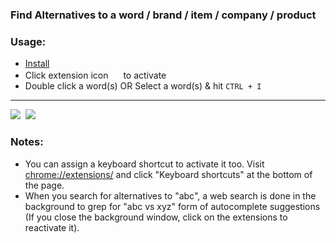 
### Find Alternatives to a word / brand / item / company / product 

### Usage: 
- [Install](https://chrome.google.com/webstore/detail/findalt/ihneninkimglflfofdilfdakknpbnnjb)
- Click extension icon <img src="http://i.imgur.com/zUXJO60.png" width="16"> to activate
- Double click a word(s) OR Select a word(s) & hit `CTRL + I` 

<hr>

<div style="display:inline-block;"><img src="http://i.imgur.com/8cTHmsR.png">&nbsp;&nbsp;<img src="http://i.imgur.com/cugBAf2.png"></div>

### Notes:
- You can assign a keyboard shortcut to activate it too. 
  Visit [chrome://extensions/](chrome://extensions/) and click "Keyboard shortcuts" at the bottom of the page.
- When you search for alternatives to "abc", a web search is done in the background to grep for "abc vs xyz" form of autocomplete suggestions (If you close the background window, click on the extensions to reactivate it).
